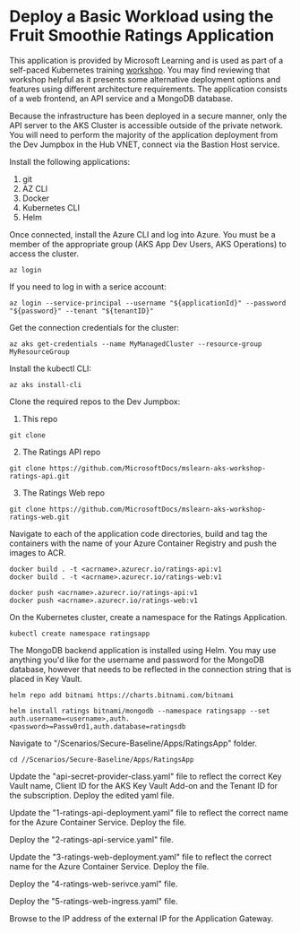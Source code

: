 # Deploy a Basic Workload using the Fruit Smoothie Ratings Application

This application is provided by Microsoft Learning and is used as part of a self-paced Kubernetes training [workshop](https://docs.microsoft.com/en-us/learn/modules/aks-workshop/).  You may find reviewing that workshop helpful as it presents some alternative deployment options and features using different architecture requirements. The application consists of a web frontend, an API service and a MongoDB database.

Because the infrastructure has been deployed in a secure manner, only the API server to the AKS Cluster is accessible outside of the private network.  You will need to perform the majority of the application deployment from the Dev Jumpbox in the Hub VNET, connect via the Bastion Host service.

Install the following applications:
1. git
2. AZ CLI
3. Docker
4. Kubernetes CLI
5. Helm

Once connected, install the Azure CLI and log into Azure. You must be a member of the appropriate
group (AKS App Dev Users, AKS Operations) to access the cluster. 

```
az login
```

If you need to log in with a serice account:
```
az login --service-principal --username "${applicationId}" --password "${password}" --tenant "${tenantID}"
```

Get the connection credentials for the cluster:
```
az aks get-credentials --name MyManagedCluster --resource-group MyResourceGroup
```

Install the kubectl CLI:
```
az aks install-cli
```

Clone the required repos to the Dev Jumpbox:
1. This repo
```
git clone
```
2. The Ratings API repo
```
git clone https://github.com/MicrosoftDocs/mslearn-aks-workshop-ratings-api.git
```
3. The Ratings Web repo
```
git clone https://github.com/MicrosoftDocs/mslearn-aks-workshop-ratings-web.git
```

Navigate to each of the application code directories, build and tag the containers with the name of your Azure Container Registry and push the images to ACR.
```
docker build . -t <acrname>.azurecr.io/ratings-api:v1
docker build . -t <acrname>.azurecr.io/ratings-web:v1

docker push <acrname>.azurecr.io/ratings-api:v1
docker push <acrname>.azurecr.io/ratings-web:v1
```

On the Kubernetes cluster, create a namespace for the Ratings Application. 
```
kubectl create namespace ratingsapp
```

The MongoDB backend application is installed using Helm. You may use anything you'd like for the username and password for the MongoDB database, however that needs to be reflected in the connection string that is placed in Key Vault.

```
helm repo add bitnami https://charts.bitnami.com/bitnami

helm install ratings bitnami/mongodb --namespace ratingsapp --set auth.username=<username>,auth.<password>=Passw0rd1,auth.database=ratingsdb
```

Navigate to "/Scenarios/Secure-Baseline/Apps/RatingsApp" folder. 
```
cd //Scenarios/Secure-Baseline/Apps/RatingsApp
```
Update the "api-secret-provider-class.yaml" file to reflect the correct Key Vault name, Client ID for the AKS Key Vault Add-on and the Tenant ID for the subscription.  Deploy the edited yaml file.

Update the "1-ratings-api-deployment.yaml" file to reflect the correct name for the Azure Container Service.  Deploy the file.

Deploy the "2-ratings-api-service.yaml" file.

Update the "3-ratings-web-deployment.yaml" file to reflect the correct name for the Azure Container Service. Deploy the file. 

Deploy the "4-ratings-web-serivce.yaml" file.

Deploy the "5-ratings-web-ingress.yaml" file.

Browse to the IP address of the external IP for the Application Gateway.



